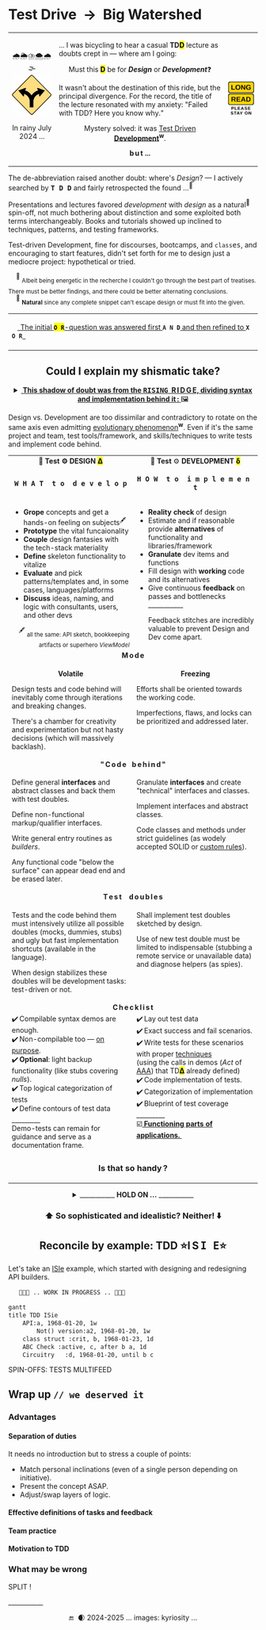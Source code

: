 # Test Drive&nbsp;&nbsp;&rarr;&nbsp;&nbsp;Big Watershed

<table><tr valign="center"><td align="center">🌧️🌦️⛈️🌨️🌧️🌫️
<picture><img width="150px" alt="&nbsp;Y-fork: black on yellow" src="../../../../../_rsc/_img/signs/road/Y-fork_yellow(cleanpng.com)_250px.png" title="&nbsp;Courtesy of www.cleanpng.com" /></picture>
   <p>In rainy July 2024 ...</p>
</td><td><p>... I was bicycling to hear a casual <b>TD<mark>D</mark></b> lecture as doubts crept in &mdash; where am I going:</p>
   <p align="center">Must this <mark><b>D</b></mark> be for <b><i>Design</i></b> or <b><i>Development</i></b>❓</p>
<p>It wasn't about the destination of this ride, but the principal divergence. 
For the record, the title of the lecture resonated with my anxiety: "Failed with TDD? Here you know why."</p>
<p align="center">Mystery solved: it was <a href="https://en.wikipedia.org/wiki/Test-driven_development">Test Driven <b>Development</b></a><sup><b>w</b></sup>.</p>
   <p align="center"><b>b&thinsp;u&thinsp;t ...</p>
</td><td><picture><img alt="&nbsp;LONG READ" src="../../../../../_rsc/_img/signs/LongRead/plates/plsStayOn.jpg" /></picture></td></tr></table>

The de-abbreviation raised another doubt: where's _Design_? &mdash; I actively searched by <kbd>**T&thinsp;D&thinsp;D**</kbd> and fairly retrospected the found&nbsp;...<sup>🙋</sup> 

Presentations and lectures favored _development_ with _design_ as a natural<sup>🌵</sup> spin-off, not much bothering about distinction and some exploited both terms interchangeably. 
Books and tutorials showed up inclined to techniques, patterns, and testing frameworks.

Test-driven Development, fine for discourses, bootcamps, and `class`<samp>es</samp>, and encouraging to start features, didn't set forth for me to design just a mediocre project: hypothetical or tried.

&nbsp;&nbsp;&nbsp;&nbsp;<sup>🙋</sup> <sub>Albeit being energetic in the recherche I couldn't go through the best part of treatises. There must be better findings, and there could be better alternating conclusions.</sub>\
&nbsp;&nbsp;&nbsp;&nbsp;<sup>🌵</sup> <sub><b>Natural</b> since any complete snippet can't escape design or must fit into the given.</sub>

<table align="center"><tr></tr><tr><td><br />&nbsp;&nbsp;&nbsp;<ins>&thinsp;
   The initial </ins><mark><b><code>O&thinsp;R</code></b></mark><ins>-question was answered first </ins><code><b>A&thinsp;N&thinsp;D</b></code><ins> and then refined to </ins><code><b>X&thinsp;O&thinsp;R</b></code><ins>
&thinsp;</ins>&nbsp;&nbsp;&nbsp;<br />&nbsp;</td></tr></table>

<h2 align="center">Could I explain my shismatic take?</h2>

<details align="center"><summary><ins><b>&nbsp;This shadow of doubt was from the <samp>RISING</samp>&nbsp;&nbsp;R&thinsp;I&thinsp;D&thinsp;G&thinsp;E, dividing syntax and implementation behind it&thinsp;:&nbsp;</b></ins>🖼️</summary>
&nbsp;

<div align="center"><picture><img src="../../../../../_rsc/_img/illus/tests/TddWatershed.jpg" alt="&nbsp;&nbsp;...Drawing: Test watershed illustration as nature..." /></picture></div>
<!-- pic --!>
<!--                                              WATERSHED CANVAS        --!>
<!-- pic --!>
</details>

Design vs. Development are too dissimilar and contradictory to rotate on the same axis even admitting [evolutionary phenomenon](https://en.wikipedia.org/wiki/Continuous_design)<sup><b>w</b></sup>. 
Even if it's the same project and team, test tools/framework, and skills/techniques to write tests and implement code behind.

<table><tr><td width="50%" align="center"><b>🧪 Test ⚙️ DESIGN</b> <mark><b>Δ</b></mark> </td><td align="center">🧪 <b>Test</b> ⚙️ <b>DEVELOPMENT</b> <mark><b>δ</b></mark></td></tr><tr>
   <td><p align="center"><samp><b>W&thinsp;H&thinsp;A&thinsp;T&nbsp;&nbsp;t&thinsp;o&nbsp;&nbsp;d&thinsp;e&thinsp;v&thinsp;e&thinsp;l&thinsp;o&thinsp;p</b></samp></p>
   </td><td><p align="center"><samp><b>H&thinsp;O&thinsp;W&nbsp;&nbsp;t&thinsp;o&nbsp;&nbsp;i&thinsp;m&thinsp;p&thinsp;l&thinsp;e&thinsp;m&thinsp;e&thinsp;n&thinsp;t</b></samp></td></td>
</tr><tr valign="top"><td>
   <ul>
      <li><b>Grope</b> concepts and get a hands-on feeling on subjects<sup>🖋️</sup></li>
      <li><b>Prototype</b> the vital funcaionality</li>
      <li><b>Couple</b> design fantasies with the tech-stack materiality</li>
      <li><b>Define</b> skeleton functionality to vitalize</li>
      <li><b>Evaluate</b> and pick patterns/templates and, in some cases, languages/platforms</li>
      <li><b>Discuss</b> ideas, naming, and logic with consultants, users, and other devs</li>
   </ul>
  <div align="right"><sup>🖋️</sup> <sub>all the same: API sketch, bookkeeping artifacts or superhero <i>ViewModel</i></sub></div>
   </td><td>
   <ul>
      <li><b>Reality check</b> of design</li>
      <li>Estimate and if reasonable provide <b>alternatives</b> of functionality and libraries/framework</li>
      <li><b>Granulate</b> dev items and functions</li>
      <li> Fill design with <b>working</b> code and its alternatives</li>
      <li>Give continuous <b>feedback</b> on passes and bottlenecks</li>
      <div>___________</div>
      <p>Feedback stitches are incredibly valuable to prevent Design and Dev come apart.</p>
   </ul></td>
</tr>
         <!--             MODE: VOLATILE vs. FREEZE      --!>
<tr>
   <td align="center" colspan="2"><b>M&thinsp;o&thinsp;d&thinsp;e</b></td></tr><tr valign="top"><td><p align="center"><b>Volatile</b></p><p>Design tests and code behind will inevitably come through iterations and breaking changes.</p>
   <p>There's a chamber for creativity and experimentation but not hasty decisions (which will massively backlash).</p?
         </td><td><p align="center"><b>Freezing</b></p>
   <p>Efforts shall be oriented towards the working code.</p><p> Imperfections, flaws, and locks can be prioritized and addressed later.</p>
</td></tr>
         <!--              C O D E   B E H I N D     --!>
<tr>
   <td colspan="2" align="center"><b>"&thinsp;C&thinsp;o&thinsp;d&thinsp;e&nbsp;&nbsp;&nbsp;b&thinsp;e&thinsp;h&thinsp;i&thinsp;n&thinsp;d&thinsp;"</b></td></tr>
<tr valign="top"><td>
<p>Define general <b>interfaces</b> and abstract classes and back them with test doubles.</p>
   <p>Define non-functional markup/qualifier interfaces.</p>
   <p>Write general entry routines as <i>builders</i>.</p>
   <p>Any functional code "below the surface" can appear dead end and be erased later.</p>
     </td><td>
<p>Granulate <b>interfaces</b> and create "technical" interfaces and classes.</p>
   <p>Implement interfaces and abstract classes.</p>
   <p>Code classes and methods under strict guidelines (as wodely accepted SOLID or <a href="https://github.com/Kyriosity/use-dev/tree/main/README+/frames">custom rules</a>).</p>
</td></tr>
          <!--          TEST DOUBLES    --!>
<tr>
<td align="center" colspan="2"><b>T&thinsp;e&thinsp;s&thinsp;t&nbsp;&nbsp;&nbsp;&nbsp;d&thinsp;o&thinsp;u&thinsp;b&thinsp;l&thinsp;e&thinsp;s</b></td></tr>
<tr valign="top"><td>
<p>Tests and the code behind them must intensively utilize all possible doubles (mocks, dummies, stubs) and ugly but fast implementation shortcuts (available in the language).</p>
<p>When design stabilizes these doubles will be development tasks: test-driven or not.</p>
</td><td>
   <p>Shall implement test doubles sketched by design.</p>
   <p>Use of new test double must be limited to indispensable (stubbing a remote service or unavailable data) and diagnose helpers (as spies).</p></td>
</tr>
        <!--            CHECKLIST    -->
<tr>
<td align="center" colspan="2"><b>C&thinsp;h&thinsp;e&thinsp;c&thinsp;k&thinsp;l&thinsp;i&thinsp;s&thinsp;t</b></td></tr>
<tr valign="top"><td>
   <div>✔️&thinsp;Compilable syntax demos are enough.</div>
<div>✔️&thinsp;Non-compilable too &mdash; <a href="https://github.com/Kyriosity/use-dev/blob/main/README+/tests/README+/prog_tests-semantics.md#non-comp-calls">on purpose</a>.</div>
      <div>✔️&thinsp;<b>Optional</b>: light backup functionality (like stubs covering <i>nulls</i>).</div>
   <div>✔️&thinsp;Top logical categorization of tests</div>
   <div>✔️&thinsp;Define contours of test data</div>
   <div>_________</div>
  <div>Demo-tests can remain for guidance and serve as a documentation frame.</div></td>
<td>
   <div>✔️&thinsp;Lay out test data</div>
   <div>✔️&thinsp;Exact success and fail scenarios.</div>
   <div>✔️&thinsp;Write tests for these scenarios with proper <a href="https://github.com/Kyriosity/use-dev/tree/main/README+/tests">techniques</a><br />
   (using the calls in demos (<i>Act</i> of <span title="&nbsp;Arrange&#013;&#010;&nbsp;Act&#013;&#010;&nbsp;Assert" ><ins>AAA</ins></span>) that TD<b><mark>Δ</mark></b> already defined)</div>
      <div>✔️&thinsp;Code implementation of tests.</div>
<div>✔️&thinsp;Categorization of implementation</div>
<div>✔️&thinsp;Blueprint of test coverage</div>
   <div>_________</div>
   <div>☑️<ins><b>&nbsp;Functioning parts of applications.&nbsp;</b></ins></div>
</td></tr>
           <!--            SO EASY?    --!>
<tr><td align="center" colspan="2"><h3>Is that so handy&thinsp;?</h3></td>
</tr>
       </table>
<!--          NOT SO EASY     --!>
<details align="center"><summary>___________ <b>HOLD ON ...</b> ___________</summary>
&nbsp;
   
<p align="center"><picture><img alt="&nbsp; Long ridge of high peaks (image credit: kyriosity)" src="../../../../../_rsc/_img/illus/tests/TddWatershed-altView.jpg"></picture></p>

We lined up two extremes above: API definition _vs._ coding.

In reality: besides development jobs, modeling attempts will reveal parallel or sub-level cascades of design tasks.

To make matters worse, an aerial photo of divergent ridges and contrеforts would even better represent drains of tasks.\
<sub>(But then I'd be the first to leave scarred this narrative because of overcomplexity.)</sub>

The course will also unveil tasks of higher or parallel level but they will be either enjoyable hassle or separate headaches.

**P.S.** Add _Data Drive_ to the left (required to formulate UX and APIs). 

\___________</b></details>

<h3 align="center">⬆️ So sophisticated and idealistic? Neither! ⬇️</h3>

<h2 id="TDD-ISie" align="center">Reconcile by example: TDD ⭐I&thinsp;S&thinsp;<samp>I&thinsp;E</samp>⭐</h2>

Let's take an [ISIe](https://github.com/Kyriosity/use-dev/tree/main/README%2B/parts/_ext/ISie) example, 
which started with designing and redesigning API builders.

       🚧🐝🚧 .. WORK IN PROGRESS .. 🚧🐝🚧

```mermaid
gantt
title TDD ISie
    API:a, 1968-01-20, 1w
        Not() version:a2, 1968-01-20, 1w
    class struct :crit, b, 1968-01-23, 1d
    ABC Check :active, c, after b a, 1d
    Circuitry   :d, 1968-01-20, until b c
```

SPIN-OFFS: TESTS MULTIFEED

## Wrap up <samp>`// we deserved it`</samp>

### Advantages

#### Separation of duties

It needs no introduction but to stress a couple of points:

+ Match personal inclinations (even of a single person depending on initiative).
+ Present the concept ASAP.
+ Adjust/swap layers of logic.

#### Effective definitions of tasks and feedback

#### Team practice

#### Motivation to TDD

### What may be wrong

SPLIT !

\___________
 <div align="center">🔚 &nbsp;🌒 2024-2025  ... images: kyriosity ...</div>
